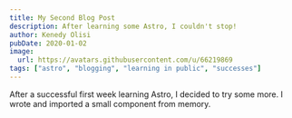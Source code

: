 ```yaml
---
title: My Second Blog Post
description: After learning some Astro, I couldn't stop!
author: Kenedy Olisi
pubDate: 2020-01-02
image:
  url: https://avatars.githubusercontent.com/u/66219869
tags: ["astro", "blogging", "learning in public", "successes"]
---
```


After a successful first week learning Astro, I decided to try some more. I wrote and imported a small component from memory.
